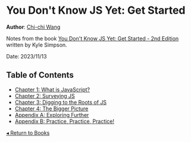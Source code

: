 # You Don't Know JS Yet: Get Started
**Author**: [Chi-chi Wang](https://github.com/chichiwang)

Notes from the book [You Don't Know JS Yet: Get Started - 2nd Edition](https://github.com/getify/You-Dont-Know-JS/blob/2nd-ed/get-started/README.md) written by Kyle Simpson.

Date: 2023/11/13

## Table of Contents
* [Chapter 1: What is JavaScript?](./01/README.md)
* [Chapter 2: Surveying JS](./02/README.md)
* [Chapter 3: Digging to the Roots of JS](./03/README.md)
* [Chapter 4: The Bigger Picture](./04/README.md)
* [Appendix A: Exploring Further](./appendixA/README.md)
* [Appendix B: Practice, Practice, Practice!](./appendixB/README.md)

[◂ Return to Books](../README.md)
